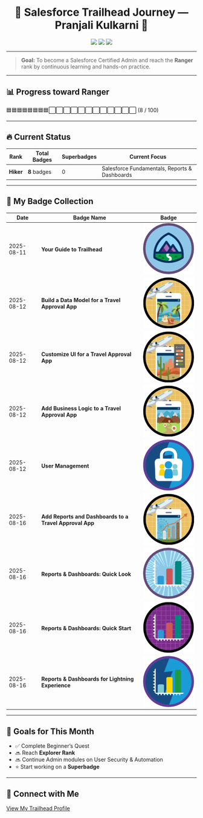 <h1 align="center">🌟 Salesforce Trailhead Journey — Pranjali Kulkarni 🌟</h1>

<p align="center">
  <img src="https://img.shields.io/badge/Trailhead%20Rank-Hiker-blue?logo=salesforce" />
  <img src="https://img.shields.io/badge/Badges%20Earned-8-brightgreen" />
  <img src="https://img.shields.io/badge/Superbadges-0-lightgrey" />
</p>

---

> **Goal:** To become a Salesforce Certified Admin and reach the **Ranger** rank by continuous learning and hands-on practice.

---

## 📊 Progress toward Ranger

🟦🟦🟦🟦🟦🟦🟦🟦⬜⬜⬜⬜⬜⬜⬜⬜⬜⬜⬜⬜ (8 / 100)


---

## 🔥 Current Status
| Rank     | Total Badges | Superbadges | Current Focus                        |
|----------|---------------|--------------|--------------------------------------|
| **Hiker** | **8** badges  | 0            | Salesforce Fundamentals, Reports & Dashboards |

---

## 🏅 My Badge Collection

| Date       | Badge Name                                                    | Badge |
|------------|----------------------------------------------------------------|-------|
| 2025-08-11 | **Your Guide to Trailhead**                                   | ![Badge](badges/Your-Guide-to-Trailhead.png) |
| 2025-08-12 | **Build a Data Model for a Travel Approval App**              | ![Badge](badges/build-travel-app.png) |
| 2025-08-12 | **Customize UI for a Travel Approval App**                    | ![Badge](badges/Customize-Travel-Approval-App.png) |
| 2025-08-12 | **Add Business Logic to a Travel Approval App**               | ![Badge](badges/Business_logic_travel_app.webp) |
| 2025-08-12 | **User Management**                                           | ![Badge](badges/user_management.png) |
| 2025-08-16 | **Add Reports and Dashboards to a Travel Approval App**       | ![Badge](badges/reports_dashboard_travel_app.webp) |
| 2025-08-16 | **Reports & Dashboards: Quick Look**                          | ![Badge](badges/quick_look_reports_dashboard.png) |
| 2025-08-16 | **Reports & Dashboards: Quick Start**                          | ![Badge](badges/quick_start_reports_dashboards.png) |
| 2025-08-16 | **Reports & Dashboards for Lightning Experience**             | ![Badge](badges/lightning_reports_dashboards.png) |

---

## 🎯 Goals for This Month
- ✅ Complete Beginner’s Quest
- 🔜 Reach **Explorer Rank**
- 🔜 Continue Admin modules on User Security & Automation
- ⭐ Start working on a **Superbadge**

---

## 🔗 Connect with Me
[View My Trailhead Profile](https://www.salesforce.com/trailblazer/profile)


